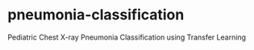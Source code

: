 # pneumonia-classification
Pediatric Chest X-ray Pneumonia Classification using Transfer Learning  

